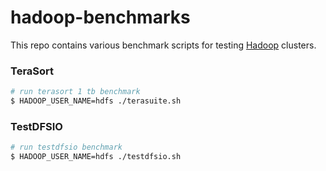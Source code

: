# hadoop-benchmarks

This repo contains various benchmark scripts for testing [Hadoop](https://hadoop.apache.org/) clusters.


### TeraSort

```bash
# run terasort 1 tb benchmark
$ HADOOP_USER_NAME=hdfs ./terasuite.sh
```

### TestDFSIO

```bash
# run testdfsio benchmark
$ HADOOP_USER_NAME=hdfs ./testdfsio.sh
```
